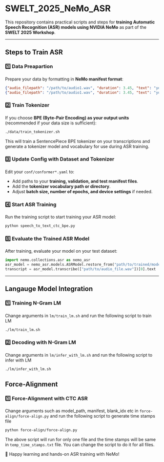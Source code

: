 # SWELT\_2025\_NeMo\_ASR

This repository contains practical scripts and steps for **training Automatic Speech Recognition (ASR) models using NVIDIA NeMo** as part of the **SWELT 2025 Workshop**.

---

## **Steps to Train ASR**

### **1️⃣ Data Preapartion**
Prepare your data by formatting in **NeMo manifest format**:

```json
{"audio_filepath": "/path/to/audio1.wav", "duration": 3.45, "text": "your transcript here1"}
{"audio_filepath": "/path/to/audio1.wav", "duration": 3.45, "text": "your transcript here2"}
```

### **2️⃣ Train Tokenizer**

If you choose **BPE (Byte-Pair Encoding) as your output units** (recommended if your data size is sufficient):

```bash
./data/train_tokenizer.sh
```

This will train a SentencePiece BPE tokenizer on your transcriptions and generate a tokenizer model and vocabulary for use during ASR training.


### **3️⃣ Update Config with Dataset and Tokenizer**

Edit your `conf/conformer*.yaml` to:

* Add paths to your **training, validation, and test manifest files**.
* Add the **tokenizer vocabulary path or directory**.
* Adjust **batch size, number of epochs, and device settings** if needed.


### **4️⃣ Start ASR Training**

Run the training script to start training your ASR model:

```bash
python speech_to_text_ctc_bpe.py
```



### **5️⃣ Evaluate the Trained ASR Model**

After training, evaluate your model on your test dataset:

```python
import nemo.collections.asr as nemo_asr
asr_model = nemo_asr.models.ASRModel.restore_from("path/to/trained/model")
transcript = asr_model.transcribe(["path/to/audio_file.wav"])[0].text
```


---
## **Langauge Model Integration**

### **1️⃣ Training N-Gram LM**

Change arguments in `lm/train_lm.sh` and run the following script to train LM

```bash 
./lm/train_lm.sh
```

### **2️⃣ Decoding with N-Gram LM**
Change arguments in `lm/infer_with_lm.sh` and run the following script to infer with LM

```bash 
./lm/infer_with_lm.sh
```


## **Force-Alignment**


### **1️⃣ Force-Alignment with CTC ASR**

Change arguments such as model_path, manifest, blank_idx etc in `force-align/force-align.py` and run the following script to generate time stamps file

```bash 
python force-align/force-align.py
```
The above script will run for only one file and the time stamps will be same in `temp_time_stamps.txt` file. You can change the script to do it for all files.


🚀 Happy learning and hands-on ASR training with NeMo!
